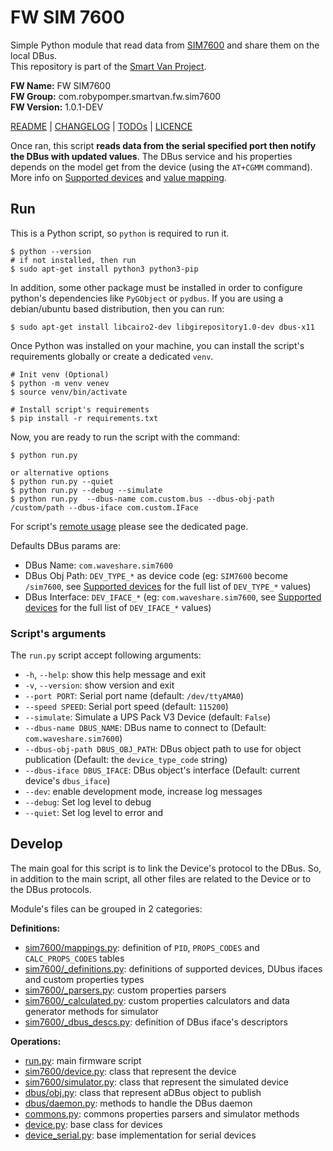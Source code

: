 # FW SIM 7600

Simple Python module that read data
from [SIM7600](https://www.waveshare.com/catalogsearch/result/index/?mode=list&q=sim7600)
and share them on the local DBus.<br />
This repository is part of
the [Smart Van Project](https://smartvan.johnosproject.org/).

**FW Name:** FW SIM7600<br />
**FW Group:** com.robypomper.smartvan.fw.sim7600<br />
**FW Version:** 1.0.1-DEV

[README](README.md) | [CHANGELOG](CHANGELOG.md) | [TODOs](TODOs.md) | [LICENCE](LICENCE.md)

Once ran, this script **reads data from the serial specified port then notify
the DBus with updated values**. The DBus service and his properties depends on
the model get from the device (using the `AT+CGMM` command). More info 
on [Supported devices](/docs/supported_devices.md)
and [value mapping](/docs/values_mapping.md).

## Run

This is a Python script, so `python` is required to run it.

```shell
$ python --version
# if not installed, then run
$ sudo apt-get install python3 python3-pip
```

In addition, some other package must be installed in order to configure
python's dependencies like `PyGObject` or `pydbus`. If you are using a
debian/ubuntu based distribution, then you can run:

```shell
$ sudo apt-get install libcairo2-dev libgirepository1.0-dev dbus-x11
```

Once Python was installed on your machine, you can install the script's
requirements globally or create a dedicated `venv`.

```shell
# Init venv (Optional)
$ python -m venv venev
$ source venv/bin/activate

# Install script's requirements
$ pip install -r requirements.txt
```

Now, you are ready to run the script with the command:

```shell
$ python run.py

or alternative options
$ python run.py --quiet
$ python run.py --debug --simulate
$ python run.py  --dbus-name com.custom.bus --dbus-obj-path /custom/path --dbus-iface com.custom.IFace
```

For script's [remote usage](docs/remote_usage.md) please see the dedicated page.

Defaults DBus params are:

* DBus Name: `com.waveshare.sim7600`
* DBus Obj Path: `DEV_TYPE_*` as device code (eg: `SIM7600` become
  `/sim7600`, see [Supported devices](/docs/supported_devices.md) for
  the full list of `DEV_TYPE_*` values)
* DBus Interface: `DEV_IFACE_*` (eg: `com.waveshare.sim7600`,
  see [Supported devices](/docs/supported_devices.md) for the full list of
  `DEV_IFACE_*` values)

### Script's arguments

The `run.py` script accept following arguments:

* `-h`, `--help`: show this help message and exit
* `-v`, `--version`: show version and exit
* `--port PORT`: Serial port name (default: `/dev/ttyAMA0`)
* `--speed SPEED`: Serial port speed (default: `115200`)
* `--simulate`: Simulate a UPS Pack V3 Device  (default: `False`)
* `--dbus-name DBUS_NAME`: DBus name to connect to (Default: `com.waveshare.sim7600`)
* `--dbus-obj-path DBUS_OBJ_PATH`: DBus object path to use for object
  publication (Default: the `device_type_code` string)
* `--dbus-iface DBUS_IFACE`: DBus object's interface (Default: current device's
  `dbus_iface`)
* `--dev`: enable development mode, increase log messages
* `--debug`: Set log level to debug
* `--quiet`: Set log level to error and

## Develop

The main goal for this script is to link the Device's protocol to the DBus.
So, in addition to the main script, all other files are related to the Device
or to the DBus protocols.

Module's files can be grouped in 2 categories:

**Definitions:**

* [sim7600/mappings.py](/fw_sim7600/sim7600/mappings.py):
  definition of `PID`, `PROPS_CODES` and `CALC_PROPS_CODES` tables
* [sim7600/_definitions.py](/fw_sim7600/sim7600/_definitions.py):
  definitions of supported devices, DUbus ifaces and custom properties types
* [sim7600/_parsers.py](/fw_sim7600/sim7600/_parsers.py):
  custom properties parsers
* [sim7600/_calculated.py](/fw_sim7600/sim7600/_calculated.py):
  custom properties calculators and data generator methods for simulator
* [sim7600/_dbus_descs.py](/fw_sim7600/sim7600/_dbus_descs.py):
  definition of DBus iface's descriptors

**Operations:**

* [run.py](run.py):
  main firmware script
* [sim7600/device.py](/fw_sim7600/sim7600/device.py):
  class that represent the device
* [sim7600/simulator.py](/fw_sim7600/sim7600/simulator.py):
  class that represent the simulated device
* [dbus/obj.py](/fw_sim7600/dbus/obj.py):
  class that represent aDBus object to publish
* [dbus/daemon.py](/fw_sim7600/dbus/daemon.py):
  methods to handle the DBus daemon
* [commons.py](/fw_sim7600/commons.py):
  commons properties parsers and simulator methods
* [device.py](/fw_sim7600/device.py):
  base class for devices
* [device_serial.py](/fw_sim7600/device_serial.py):
  base implementation for serial devices
